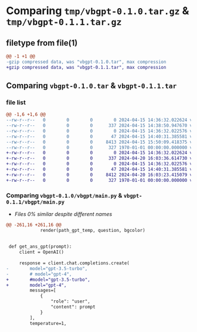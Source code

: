 # Comparing `tmp/vbgpt-0.1.0.tar.gz` & `tmp/vbgpt-0.1.1.tar.gz`

## filetype from file(1)

```diff
@@ -1 +1 @@
-gzip compressed data, was "vbgpt-0.1.0.tar", max compression
+gzip compressed data, was "vbgpt-0.1.1.tar", max compression
```

## Comparing `vbgpt-0.1.0.tar` & `vbgpt-0.1.1.tar`

### file list

```diff
@@ -1,6 +1,6 @@
--rw-r--r--   0        0        0        0 2024-04-15 14:36:32.022624 vbgpt-0.1.0/README.md
--rw-r--r--   0        0        0      337 2024-04-15 14:38:50.947670 vbgpt-0.1.0/pyproject.toml
--rw-r--r--   0        0        0        0 2024-04-15 14:36:32.022576 vbgpt-0.1.0/vbgpt/__init__.py
--rw-r--r--   0        0        0       47 2024-04-15 14:40:31.385581 vbgpt-0.1.0/vbgpt/__main__.py
--rw-r--r--   0        0        0     8413 2024-04-15 15:50:09.418375 vbgpt-0.1.0/vbgpt/main.py
--rw-r--r--   0        0        0      327 1970-01-01 00:00:00.000000 vbgpt-0.1.0/PKG-INFO
+-rw-r--r--   0        0        0        0 2024-04-15 14:36:32.022624 vbgpt-0.1.1/README.md
+-rw-r--r--   0        0        0      337 2024-04-20 16:03:36.614730 vbgpt-0.1.1/pyproject.toml
+-rw-r--r--   0        0        0        0 2024-04-15 14:36:32.022576 vbgpt-0.1.1/vbgpt/__init__.py
+-rw-r--r--   0        0        0       47 2024-04-15 14:40:31.385581 vbgpt-0.1.1/vbgpt/__main__.py
+-rw-r--r--   0        0        0     8412 2024-04-20 16:03:23.415079 vbgpt-0.1.1/vbgpt/main.py
+-rw-r--r--   0        0        0      327 1970-01-01 00:00:00.000000 vbgpt-0.1.1/PKG-INFO
```

### Comparing `vbgpt-0.1.0/vbgpt/main.py` & `vbgpt-0.1.1/vbgpt/main.py`

 * *Files 0% similar despite different names*

```diff
@@ -261,16 +261,16 @@
             render(path_gpt_temp, question, bgcolor)
 
 
 def get_ans_gpt(prompt):
     client = OpenAI()
 
     response = client.chat.completions.create(
-        model="gpt-3.5-turbo",
-        # model="gpt-4",
+        #model="gpt-3.5-turbo",
+        model="gpt-4",
         messages=[
             {
                 "role": "user",
                 "content": prompt
             }
         ],
         temperature=1,
```

